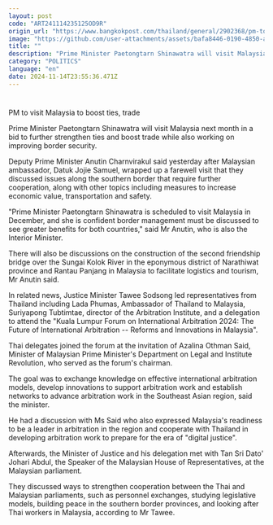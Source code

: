 ```yaml
---
layout: post
code: "ART241114235125OD9R"
origin_url: "https://www.bangkokpost.com/thailand/general/2902368/pm-to-visit-malaysia-to-boost-ties-trade"
image: "https://github.com/user-attachments/assets/bafa8446-0190-4850-ac09-ab7fd73f74db"
title: ""
description: "Prime Minister Paetongtarn Shinawatra will visit Malaysia next month in a bid to further strengthen ties and boost trade while also working on improving border security."
category: "POLITICS"
language: "en"
date: 2024-11-14T23:55:36.471Z
---
```


# 

PM to visit Malaysia to boost ties, trade

Prime Minister Paetongtarn Shinawatra will visit Malaysia next month in a bid to further strengthen ties and boost trade while also working on improving border security.

Deputy Prime Minister Anutin Charnvirakul said yesterday after Malaysian ambassador, Datuk Jojie Samuel, wrapped up a farewell visit that they discussed issues along the southern border that require further cooperation, along with other topics including measures to increase economic value, transportation and safety.

"Prime Minister Paetongtarn Shinawatra is scheduled to visit Malaysia in December, and she is confident border management must be discussed to see greater benefits for both countries," said Mr Anutin, who is also the Interior Minister.

There will also be discussions on the construction of the second friendship bridge over the Sungai Kolok River in the eponymous district of Narathiwat province and Rantau Panjang in Malaysia to facilitate logistics and tourism, Mr Anutin said.

In related news, Justice Minister Tawee Sodsong led representatives from Thailand including Lada Phumas, Ambassador of Thailand to Malaysia, Suriyapong Tubtimtae, director of the Arbitration Institute, and a delegation to attend the "Kuala Lumpur Forum on International Arbitration 2024: The Future of International Arbitration -- Reforms and Innovations in Malaysia".

Thai delegates joined the forum at the invitation of Azalina Othman Said, Minister of Malaysian Prime Minister's Department on Legal and Institute Revolution, who served as the forum's chairman.

The goal was to exchange knowledge on effective international arbitration models, develop innovations to support arbitration work and establish networks to advance arbitration work in the Southeast Asian region, said the minister.

He had a discussion with Ms Said who also expressed Malaysia's readiness to be a leader in arbitration in the region and cooperate with Thailand in developing arbitration work to prepare for the era of "digital justice".

Afterwards, the Minister of Justice and his delegation met with Tan Sri Dato' Johari Abdul, the Speaker of the Malaysian House of Representatives, at the Malaysian parliament.

They discussed ways to strengthen cooperation between the Thai and Malaysian parliaments, such as personnel exchanges, studying legislative models, building peace in the southern border provinces, and looking after Thai workers in Malaysia, according to Mr Tawee.